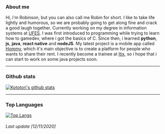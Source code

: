 ### About me
Hi, i'm Robinson, but you can also call me Robin for short. I like to take life lightly and humorous, so we are probably going to get along fine and crack a good laugh together.
  Currently working on my degree in information systems at [UFES](https://www.ufes.br). I was first introduced to programming while trying to learn how to gamedev, where i got the basics of C. Since then, i learned **python**, **js**, **java**, **react native** and **nodeJS**. My latest project is a mobile app called [Hommy](https://play.google.com/store/apps/details?id=br.com.ufes.hommy&hl=pt&gl=US), which it's main objective is to create a platform for people who wants to share their rent. I recently become a trainee at [Itix](https://www.itixti.com.br), so i hope that i can start to work on some java projects soon. 

---

### Github stats
[![Kototori's github stats](https://github-readme-stats.vercel.app/api?username=Kototori&show_icons=false&theme=dark)](https://github.com/Kototori/github-readme-stats)

---

### Top Languages 
[![Top Langs](https://github-readme-stats.vercel.app/api/top-langs/?username=kototori&theme=dark)](https://github.com/kototori/github-readme-stats)

###### Last update [12/11/2020]
